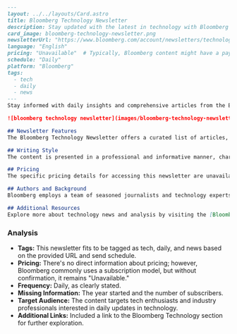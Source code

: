 ```markdown
---
layout: ../../layouts/Card.astro
title: Bloomberg Technology Newsletter
description: Stay updated with the latest in technology with Bloomberg's daily insights and articles.
card_image: bloomberg-technology-newsletter.png
newsletterUrl: "https://www.bloomberg.com/account/newsletters/technology"
language: "English"
pricing: "Unavailable"  # Typically, Bloomberg content might have a paywall, but unclear without specifics
schedule: "Daily"
platform: "Bloomberg"
tags:
  - tech
  - daily
  - news
---
Stay informed with daily insights and comprehensive articles from the Bloomberg Technology Newsletter. Ideal for tech enthusiasts and industry professionals who want to keep up with the fast-paced world of technology through reliable reporting.

![bloomberg technology newsletter](images/bloomberg-technology-newsletter.webp)

## Newsletter Features
The Bloomberg Technology Newsletter offers a curated list of articles, updates, and insights from the technology sector. Covering everything from emerging trends to in-depth analysis, this newsletter keeps you at the forefront of the tech world.

## Writing Style
The content is presented in a professional and informative manner, characteristic of Bloomberg's reputable journalism. It is designed to present facts and analyses clearly and concisely to assist readers in staying informed about crucial developments.

## Pricing
The specific pricing details for accessing this newsletter are unavailable, but Bloomberg often offers a mixture of free content and premium articles that require a subscription.

## Authors and Background
Bloomberg employs a team of seasoned journalists and technology experts who contribute to their technology coverage. Their insights are backed by thorough research and reporting.

## Additional Resources
Explore more about technology news and analysis by visiting the [Bloomberg Technology section](https://www.bloomberg.com/technology).
```

### Analysis
- **Tags:** This newsletter fits to be tagged as tech, daily, and news based on the provided URL and send schedule.
- **Pricing:** There's no direct information about pricing; however, Bloomberg commonly uses a subscription model, but without confirmation, it remains "Unavailable."
- **Frequency:** Daily, as clearly stated.
- **Missing Information:** The year started and the number of subscribers.
- **Target Audience:** The content targets tech enthusiasts and industry professionals interested in daily updates in technology.
- **Additional Links:** Included a link to the Bloomberg Technology section for further exploration.